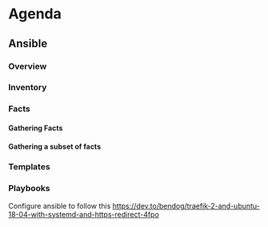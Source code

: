 
# Agenda
## Ansible
### Overview
### Inventory
### Facts 
#### Gathering Facts
#### Gathering a subset of facts
### Templates
### Playbooks

Configure ansible to follow this https://dev.to/bendog/traefik-2-and-ubuntu-18-04-with-systemd-and-https-redirect-4fpo
